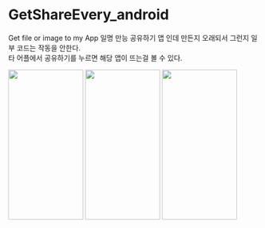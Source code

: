 # GetShareEvery_android
Get file or image to my App
일명 만능 공유하기 앱 인데 만든지 오래되서 그런지 일부 코드는 작동을 안한다. <br>
타 어플에서 공유하기를 누르면 해당 앱이 뜨는걸 볼 수 있다.<br>

<img src = "https://user-images.githubusercontent.com/33897259/146494023-9646de34-af0b-4012-bea4-40abe3f20a62.jpg" width = "150" height = "300"/> <img src = "https://user-images.githubusercontent.com/33897259/146494029-573aae2b-8c3f-40ec-a1ae-ac07bbaaa0cf.jpg" width = "150" height = "300"/> <img src = "https://user-images.githubusercontent.com/33897259/146494027-bb03f1af-57ea-4345-bd5d-9b4867321a06.jpg" width = "150" height = "300"/> 
